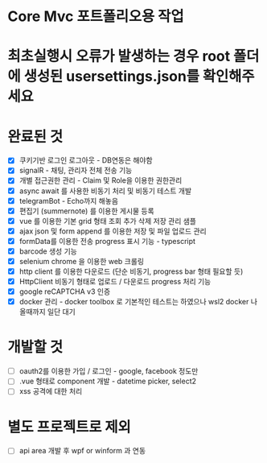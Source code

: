 # Core Mvc 포트폴리오용 작업

# 최초실행시 오류가 발생하는 경우 root 폴더에 생성된 usersettings.json를 확인해주세요

# 완료된 것
- [x] 쿠키기반 로그인 로그아웃 - DB연동은 해야함
- [x] signalR - 채팅, 관리자 전체 전송 기능
- [x] 개별 접근권한 관리 - Claim 및 Role을 이용한 권한관리
- [x] async await 를 사용한 비동기 처리 및 비동기 테스트 개발
- [x] telegramBot - Echo까지 해놓음
- [x] 편집기 (summernote) 를 이용한 게시물 등록
- [x] vue 를 이용한 기본 grid 형태 조회 추가 삭제 저장 관리 샘플
- [x] ajax json 및 form append 를 이용한 저장 및 파일 업로드 관리 
- [x] formData를 이용한 전송 progress 표시 기능 - typescript
- [x] barcode 생성 기능
- [x] selenium chrome 을 이용한 web 크롤링
- [x] http client 를 이용한 다운로드 (단순 비동기, progress bar 형태 필요할 듯)
- [x] HttpClient 비동기 형태로 업로드 / 다운로드 progress 처리 기능
- [x] google reCAPTCHA v3 인증
- [x] docker 관리 - docker toolbox 로 기본적인 테스트는 하였으나 wsl2 docker 나올때까지 일단 대기

# 개발할 것
- [ ] oauth2를 이용한 가입 / 로그인 - google, facebook 정도만
- [ ] .vue 형태로 component 개발 - datetime picker, select2
- [ ] xss 공격에 대한 처리

# 별도 프로젝트로 제외
- [ ] api area 개발 후 wpf or winform 과 연동
